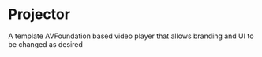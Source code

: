# Projector
A template AVFoundation based video player that allows branding and UI to be changed as desired
